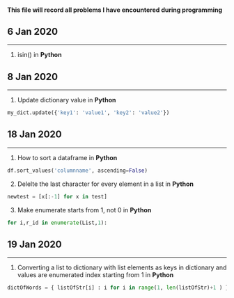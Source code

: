 #### This file will record all problems I have encountered during programming


## 6 Jan 2020
----------
1.  isin() in **Python**

## 8 Jan 2020
----------
1. Update dictionary value in **Python**
```Python
my_dict.update({'key1': 'value1', 'key2': 'value2'})
```
## 18 Jan 2020
----------
1. How to sort a dataframe in **Python**
```Python
df.sort_values('columnname', ascending=False)
```

2. Delelte the last character for every element in a list in **Python**
```Python
newtest = [x[:-1] for x in test]
```

3. Make enumerate starts from 1, not 0 in **Python**
```Python
for i,r_id in enumerate(List,1):
```

## 19 Jan 2020
----------
1. Converting a list to dictionary with list elements as keys in dictionary and values are enumerated index starting from 1 in **Python**
```Python
dictOfWords = { listOfStr[i] : i for i in range(1, len(listOfStr)+1 ) }
```
